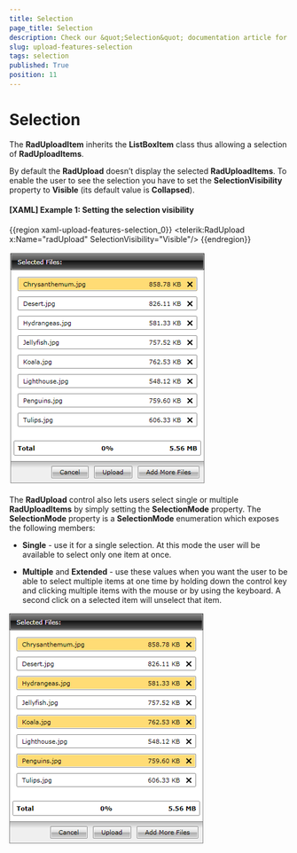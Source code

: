 ```yaml
---
title: Selection
page_title: Selection
description: Check our &quot;Selection&quot; documentation article for the RadUpload {{ site.framework_name }} control.
slug: upload-features-selection
tags: selection
published: True
position: 11
---
```


# Selection

The __RadUploadItem__ inherits the __ListBoxItem__ class thus allowing a selection of __RadUploadItems__.

By default the __RadUpload__ doesn’t display the selected __RadUploadItems__. To enable the user to see the selection you have to set the __SelectionVisibility__ property to __Visible__ (its default value is __Collapsed__).
		

#### __[XAML] Example 1: Setting the selection visibility__

{{region xaml-upload-features-selection_0}}
	<telerik:RadUpload x:Name="radUpload" SelectionVisibility="Visible"/>
{{endregion}}

![{{ site.framework_name }} RadUpload Selection Visible](images/upload_single_selection.png)

The __RadUpload__ control also lets users select single or multiple __RadUploadItems__ by simply setting the __SelectionMode__ property. The __SelectionMode__ property is a __SelectionMode__ enumeration which exposes the following members:

* __Single__ - use it for a single selection. At this mode the user will be available to select only one item at once.

* __Multiple__ and __Extended__ - use these values when you want the user to be able to select multiple items at one time by holding down the control key and clicking multiple items with the mouse or by using the keyboard. A second click on a selected item will unselect that item.

![{{ site.framework_name }} RadUpload Multiple Selection](images/upload_multiple_selection.png)
